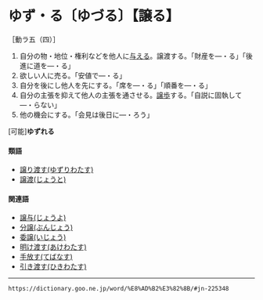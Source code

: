 # ゆず・る〔ゆづる〕【譲る】

［動ラ五（四）］
1. 自分の物・地位・権利などを他人に[与える](あたえる（与える）)。譲渡する。「財産を―・る」「後進に道を―・る」
2. 欲しい人に売る。「安値で―・る」
3. 自分を後にし他人を先にする。「席を―・る」「順番を―・る」
4. 自分の主張を抑えて他人の主張を通させる。[譲歩](じょうほ（譲歩）)する。「自説に固執して―・らない」
5. 他の機会にする。「会見は後日に―・ろう」
    

\[可能\]**ゆずれる**

#### 類語

-   [譲り渡す(ゆずりわたす)](https://dictionary.goo.ne.jp/word/%E8%AD%B2%E3%82%8A%E6%B8%A1%E3%81%99/#jn-225344)
-   [譲渡(じょうと)](https://dictionary.goo.ne.jp/word/%E8%AD%B2%E6%B8%A1/#jn-109486)

#### 関連語

-   [譲与(じょうよ)](https://dictionary.goo.ne.jp/word/%E8%AD%B2%E4%B8%8E/#jn-110356)
-   [分譲(ぶんじょう)](https://dictionary.goo.ne.jp/word/%E5%88%86%E8%AD%B2/#jn-197481)
-   [委譲(いじょう)](https://dictionary.goo.ne.jp/word/%E5%A7%94%E8%AD%B2/#jn-11466)
-   [明け渡す(あけわたす)](https://dictionary.goo.ne.jp/word/%E6%98%8E%E3%81%91%E6%B8%A1%E3%81%99/#jn-3190)
-   [手放す(てばなす)](https://dictionary.goo.ne.jp/word/%E6%89%8B%E6%94%BE%E3%81%99/#jn-152252)
-   [引き渡す(ひきわたす)](https://dictionary.goo.ne.jp/word/%E5%BC%95%E6%B8%A1%E3%81%99/#jn-183972)

---
`https://dictionary.goo.ne.jp/word/%E8%AD%B2%E3%82%8B/#jn-225348`
